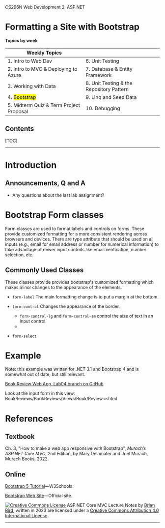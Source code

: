 CS296N Web Development 2: ASP.NET

<h1>Formatting a Site with Bootstrap</h1>

**Topics by week** 

| Weekly Topics                           |                                          |
| --------------------------------------- | ---------------------------------------- |
| 1. Intro to Web Dev                     | 6. Unit Testing                          |
| 2. Intro to MVC & Deploying to Azure    | 7. Database & Entity Framework           |
| 3. Working with Data                    | 8. Unit Testing & the Repository Pattern |
| 4. <mark>Bootstrap</mark>               | 9. Linq and Seed Data                    |
| 5. Midterm Quiz & Term Project Proposal | 10. Debugging                            |

<h2>Contents</h2>

[TOC]

------

# Introduction



## Announcements, Q and A

- Any questions about the last lab assignment?


# Bootstrap Form classes

Form classes are used to format labels and controls on forms. These provide customized formatting for a more consistent rendering across browsers and devices. There are type attribute that should be used on all inputs (e.g., email for email address or number for numerical information) to take advantage of newer input controls like email verification, number selection, etc.

## Commonly Used Classes

These classes provide provides bootstrap's customized formatting which makes minor changes to the appearance of the elements.

- `form-label` The main formatting change is to put a margin at the bottom.
- `form-control` Changes the appearance of the border.
  - `form-control-lg` and `form-control-sm` control the size of text in an input control.
  - 

- `form-select`





# Example

Note: this example was written for .NET 3.1 and Bootstrap 4 and is somewhat out of date, but still relevant.

[Book Review Web App, Lab04 branch on GitHub](https://github.com/ProfBird/CS295N-Fall2020LabExample/tree/lab04)

Look at the input form in this view: BookReviews/BookReviews/Views/Book/Review.cshtml



# References

## Textbook

Ch. 3, "How to make a web app responsive with Bootstrap", *Murach’s ASP.NET Core MVC*, 2nd Edition, by Mary Delamater and Joel Murach, Murach Books, 2022.

## Online

[Bootstrap 5 Tutorial](https://www.w3schools.com/bootstrap5/index.php)&mdash;W3Schools.

[Bootstrap Web Site](http://getbootstrap.com)&mdash;Official site.



[![Creative Commons License](https://i.creativecommons.org/l/by/4.0/80x15.png)](http://creativecommons.org/licenses/by/4.0/) ASP.NET Core MVC Lecture Notes by [Brian Bird](https://birdsbits.blog), written in 2023 are licensed under a [Creative Commons Attribution 4.0 International License](http://creativecommons.org/licenses/by/4.0/). 

------

